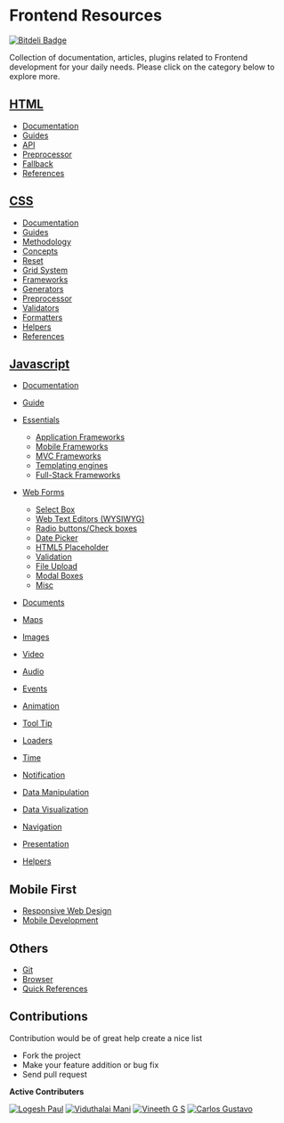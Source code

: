 # Frontend Resources

[![Bitdeli Badge](https://d2weczhvl823v0.cloudfront.net/logeshpaul/frontend-development-resources/trend.png)](https://bitdeli.com/free "Bitdeli Badge")

Collection of documentation, articles, plugins related to Frontend development for your daily needs. Please click on the category below to explore more.


[HTML](https://github.com/logeshpaul/FrontEnd-Development-Resources/tree/master/HTML)
------

- [Documentation](https://github.com/logeshpaul/FrontEnd-Development-Resources/tree/master/HTML#documentation)
- [Guides](https://github.com/logeshpaul/FrontEnd-Development-Resources/tree/master/HTML#guides)
- [API](https://github.com/logeshpaul/FrontEnd-Development-Resources/tree/master/HTML#api)
- [Preprocessor](https://github.com/logeshpaul/FrontEnd-Development-Resources/tree/master/HTML#preprocessor)
- [Fallback](https://github.com/logeshpaul/FrontEnd-Development-Resources/tree/master/HTML#fallback)
- [References](https://github.com/logeshpaul/FrontEnd-Development-Resources/tree/master/HTML#references)


[CSS](https://github.com/logeshpaul/FrontEnd-Development-Resources/tree/master/CSS)
-----

- [Documentation](https://github.com/logeshpaul/FrontEnd-Development-Resources/tree/master/CSS#documentation)
- [Guides](https://github.com/logeshpaul/FrontEnd-Development-Resources/tree/master/CSS#guides)
- [Methodology](https://github.com/logeshpaul/FrontEnd-Development-Resources/tree/master/CSS#methodology)
- [Concepts](https://github.com/logeshpaul/FrontEnd-Development-Resources/tree/master/CSS#concepts)
- [Reset](https://github.com/logeshpaul/FrontEnd-Development-Resources/tree/master/CSS#reset)
- [Grid System](https://github.com/logeshpaul/FrontEnd-Development-Resources/tree/master/CSS#grid-system)
- [Frameworks](https://github.com/logeshpaul/FrontEnd-Development-Resources/tree/master/CSS#frameworks)
- [Generators](https://github.com/logeshpaul/FrontEnd-Development-Resources/tree/master/CSS#generators)
- [Preprocessor](https://github.com/logeshpaul/FrontEnd-Development-Resources/tree/master/CSS#preprocessor)
- [Validators](https://github.com/logeshpaul/FrontEnd-Development-Resources/tree/master/CSS#validators)
- [Formatters](https://github.com/logeshpaul/FrontEnd-Development-Resources/tree/master/CSS#formatters)
- [Helpers](https://github.com/logeshpaul/FrontEnd-Development-Resources/tree/master/CSS#helpers)
- [References](https://github.com/logeshpaul/FrontEnd-Development-Resources/tree/master/CSS#references)

[Javascript](https://github.com/logeshpaul/FrontEnd-Development-Resources/tree/master/Javascript)
------------

- [Documentation](https://github.com/logeshpaul/FrontEnd-Development-Resources/tree/master/Javascript#documentation)
- [Guide](https://github.com/logeshpaul/FrontEnd-Development-Resources/tree/master/Javascript#guide)
- [Essentials](https://github.com/logeshpaul/FrontEnd-Development-Resources/tree/master/Javascript#essentials)
	- [Application Frameworks](https://github.com/logeshpaul/FrontEnd-Development-Resources/tree/master/Javascript#application-frameworks)
	- [Mobile Frameworks](https://github.com/logeshpaul/FrontEnd-Development-Resources/tree/master/Javascript#mobile-frameworks)
	- [MVC Frameworks](https://github.com/logeshpaul/FrontEnd-Development-Resources/tree/master/Javascript#mvc-frameworks)
	- [Templating engines](https://github.com/logeshpaul/FrontEnd-Development-Resources/tree/master/Javascript#templating-engines)
	- [Full-Stack Frameworks](https://github.com/logeshpaul/FrontEnd-Development-Resources/tree/master/Javascript#full-stack-frameworks)
- [Web Forms](https://github.com/logeshpaul/FrontEnd-Development-Resources/tree/master/Javascript#web-forms)
	- [Select Box](https://github.com/logeshpaul/FrontEnd-Development-Resources/tree/master/Javascript#select-box)
	- [Web Text Editors (WYSIWYG)](https://github.com/logeshpaul/FrontEnd-Development-Resources/tree/master/Javascript#web-text-editors-wysiwyg)
	- [Radio buttons/Check boxes](https://github.com/logeshpaul/FrontEnd-Development-Resources/tree/master/Javascript#radio-buttonscheck-boxes)
	- [Date Picker](https://github.com/logeshpaul/FrontEnd-Development-Resources/tree/master/Javascript#date-picker)
	- [HTML5 Placeholder](https://github.com/logeshpaul/FrontEnd-Development-Resources/tree/master/Javascript#html5-placeholder)
	- [Validation](https://github.com/logeshpaul/FrontEnd-Development-Resources/tree/master/Javascript#validation)
	- [File Upload](https://github.com/logeshpaul/FrontEnd-Development-Resources/tree/master/Javascript#file-upload)
	- [Modal Boxes](https://github.com/logeshpaul/FrontEnd-Development-Resources/tree/master/Javascript#modal-boxes)
	- [Misc](https://github.com/logeshpaul/FrontEnd-Development-Resources/tree/master/Javascript#misc)

- [Documents](https://github.com/logeshpaul/FrontEnd-Development-Resources/tree/master/Javascript#documents)
- [Maps](https://github.com/logeshpaul/FrontEnd-Development-Resources/tree/master/Javascript#maps)
- [Images](https://github.com/logeshpaul/FrontEnd-Development-Resources/tree/master/Javascript#images)
- [Video](https://github.com/logeshpaul/FrontEnd-Development-Resources/tree/master/Javascript#video)
- [Audio](https://github.com/logeshpaul/FrontEnd-Development-Resources/tree/master/Javascript#audio)
- [Events](https://github.com/logeshpaul/FrontEnd-Development-Resources/tree/master/Javascript#events)
- [Animation](https://github.com/logeshpaul/FrontEnd-Development-Resources/tree/master/Javascript#animation)
- [Tool Tip](https://github.com/logeshpaul/FrontEnd-Development-Resources/tree/master/Javascript#tool-tip)
- [Loaders](https://github.com/logeshpaul/FrontEnd-Development-Resources/tree/master/Javascript#loaders)
- [Time](https://github.com/logeshpaul/FrontEnd-Development-Resources/tree/master/Javascript#time)
- [Notification](https://github.com/logeshpaul/FrontEnd-Development-Resources/tree/master/Javascript#notification)
- [Data Manipulation](https://github.com/logeshpaul/FrontEnd-Development-Resources/tree/master/Javascript#data-manipulation)
- [Data Visualization](https://github.com/logeshpaul/FrontEnd-Development-Resources/tree/master/Javascript#data-visualization)
- [Navigation](https://github.com/logeshpaul/FrontEnd-Development-Resources/tree/master/Javascript#navigation)
- [Presentation](https://github.com/logeshpaul/FrontEnd-Development-Resources/tree/master/Javascript#presentation)
- [Helpers](https://github.com/logeshpaul/FrontEnd-Development-Resources/tree/master/Javascript#helpers)

Mobile First
------------

- [Responsive Web Design](https://github.com/logeshpaul/FrontEnd-Development-Resources/tree/master/Responsive)
- [Mobile Development](https://github.com/logeshpaul/FrontEnd-Development-Resources/tree/master//Mobile-Development)


Others
------
- [Git](https://github.com/logeshpaul/FrontEnd-Development-Resources/tree/master/Git)
- [Browser](https://github.com/logeshpaul/FrontEnd-Development-Resources/tree/master/Browser)
- [Quick References](https://github.com/logeshpaul/FrontEnd-Development-Resources/tree/master/Quick-References)


Contributions
-------------

Contribution would be of great help create a nice list

* Fork the project
* Make your feature addition or bug fix
* Send pull request

**Active Contributers**

[![Logesh Paul](https://avatars3.githubusercontent.com/u/41541?v=3&s=72)](http:/www.github.com/logeshpaul) [![Viduthalai Mani](https://avatars3.githubusercontent.com/u/986602?v=3&s=72)](https://github.com/viduthalai1947) [![Vineeth G S](https://avatars1.githubusercontent.com/u/1710553?v=3&s=72)](https://github.com/gsvineeth) [![Carlos Gustavo](https://avatars2.githubusercontent.com/u/595300?v=3&s=72)](https://github.com/froskie)

